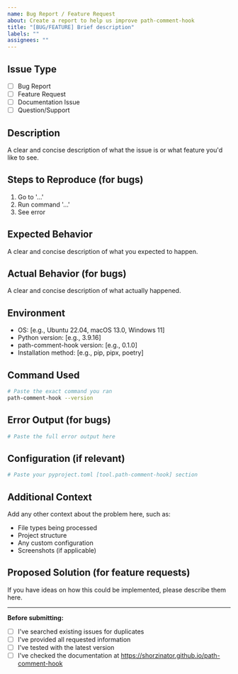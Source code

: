```yaml
---
name: Bug Report / Feature Request
about: Create a report to help us improve path-comment-hook
title: "[BUG/FEATURE] Brief description"
labels: ""
assignees: ""
---
```


## Issue Type
- [ ] Bug Report
- [ ] Feature Request
- [ ] Documentation Issue
- [ ] Question/Support

## Description
A clear and concise description of what the issue is or what feature you'd like to see.

## Steps to Reproduce (for bugs)
1. Go to '...'
2. Run command '...'
3. See error

## Expected Behavior
A clear and concise description of what you expected to happen.

## Actual Behavior (for bugs)
A clear and concise description of what actually happened.

## Environment
- OS: [e.g., Ubuntu 22.04, macOS 13.0, Windows 11]
- Python version: [e.g., 3.9.16]
- path-comment-hook version: [e.g., 0.1.0]
- Installation method: [e.g., pip, pipx, poetry]

## Command Used
```bash
# Paste the exact command you ran
path-comment-hook --version
```

## Error Output (for bugs)
```bash
# Paste the full error output here
```

## Configuration (if relevant)
```toml
# Paste your pyproject.toml [tool.path-comment-hook] section
```

## Additional Context
Add any other context about the problem here, such as:
- File types being processed
- Project structure
- Any custom configuration
- Screenshots (if applicable)

## Proposed Solution (for feature requests)
If you have ideas on how this could be implemented, please describe them here.

---

**Before submitting:**
- [ ] I've searched existing issues for duplicates
- [ ] I've provided all requested information
- [ ] I've tested with the latest version
- [ ] I've checked the documentation at https://shorzinator.github.io/path-comment-hook
